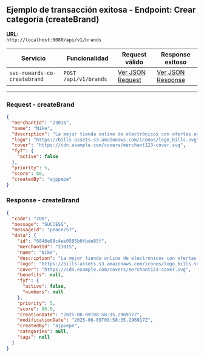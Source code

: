 ## Ejemplo de transacción exitosa - Endpoint: Crear categoría (createBrand)

**URL:**  
`http://localhost:8080/api/v1/brands`

| **Servicio** | **Funcionalidad** | **Request válido** | **Response exitoso** |
|--------------|-------------------|--------------------|----------------------|
| `svc-rewards-co-createbrand` | `POST /api/v1/brands` | [Ver JSON Request](#request---createbrand) | [Ver JSON Response](#response---createbrand) |

---

### Request - createBrand
```json
{
  "merchantId": "23015",
  "name": "Nike",
  "description": "La mejor tienda online de electrónicos con ofertas exclusivas.",
  "logo": "https://bills-assets.s3.amazonaws.com/iconos/logo_bills.svg",
  "cover": "https://cdn.example.com/covers/merchant123-cover.svg",
  "fyf": {
    "active": false
  },
  "priority": 5,
  "score": 80,
  "createdBy": "ajppepe"
}
```
### Response - createBrand
```json
{
  "code": "200",
  "message": "SUCCESS",
  "messageId": "peace757",
  "data": {
    "id": "6846e88c4ee0585b0fbde85f",
    "merchantId": "23015",
    "name": "Nike",
    "description": "La mejor tienda online de electrónicos con ofertas exclusivas.",
    "logo": "https://bills-assets.s3.amazonaws.com/iconos/logo_bills.svg",
    "cover": "https://cdn.example.com/covers/merchant123-cover.svg",
    "benefits": null,
    "fyf": {
      "active": false,
      "numbers": null
    },
    "priority": 5,
    "score": 80.0,
    "creationDate": "2025-06-09T08:58:35.296917Z",
    "modificationDate": "2025-06-09T08:58:35.296917Z",
    "createdBy": "ajppepe",
    "categories": null,
    "tags": null
  }
}
```

